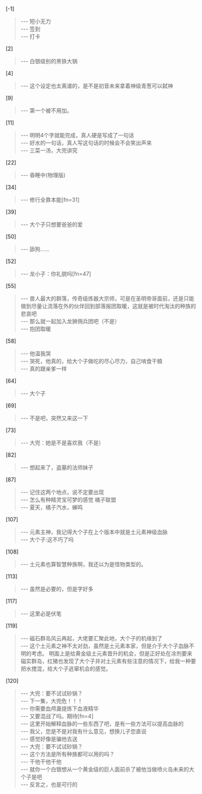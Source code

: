 
[-1] 
>--- 短小无力<br>
>--- 签到<br>
>--- 打卡<br>

[2] 
>--- 白银级别的黑铁大锅<br>

[4] 
>--- 这个设定也太离谱的，是不是初音未来拿着神级青葱可以弑神<br>

[9] 
>--- 第一个被不用加。<br>

[11] 
>--- 明明4个字就能完成，真人硬是写成了一句话<br>
>--- 好水的一句话，真人写这句话的时候会不会笑出声来<br>
>--- 三菜一汤，大兜讲究<br>

[22] 
>--- 昏睡中(物理版)<br>

[34] 
>--- 修行全靠本能[fn=31]<br>

[39] 
>--- 大个子只想要爸爸的爱<br>

[50] 
>--- 舔狗……<br>

[52] 
>--- 龙小子：你礼貌吗[fn=47]<br>

[55] 
>--- 兽人最大的群落，传奇级炼器大宗师，可是在圣明帝哥面前，还是只能做到尽量让流落在外的伙伴回到部落报团取暖，这就是被时代淘汰的种族的悲哀吧<br>
>--- 那么就一起加入龙狮佣兵团吧（不是）<br>
>--- 抱团取暖<br>

[58] 
>--- 他温我哭<br>
>--- 哭死，他真的，给大个子做吃的尽心尽力，自己啃食干粮<br>
>--- 真的跟亲爹一样<br>

[64] 
>--- 大个子<br>

[69] 
>--- 不是吧，突然又来这一下<br>

[73] 
>--- 大兜：她是不是喜欢我（不是）<br>

[82] 
>--- 想起来了，盗墓的法师妹子<br>

[87] 
>--- 记住这两个地点，说不定要出现<br>
>--- 怎么有种精灵宝可梦的感觉  橘子联盟<br>
>--- 夏天，橘子汽水，蝉鸣<br>

[107] 
>--- 元素主神，我记得大个子在上个版本中就是土元素神级血脉<br>
>--- 大个子:这不巧了吗<br>

[108] 
>--- 土元素也算智慧种族啊，我还以为是怪物类型的。<br>

[113] 
>--- 虽然是必要的，但是字好多<br>

[117] 
>--- 这里必是伏笔<br>

[119] 
>--- 磁石群岛风云再起，大佬要汇聚此地，大个子的机缘到了<br>
>--- 这个土元素之神不太对劲，虽然是土元素本家，但是介于大个子血脉不明的考虑。
明面上是给黄金级土元素晋升的机会，但是正好处在凃剂要来磁实群岛，红猪也发现了大个子并对土元素有些注意的情况下，给我一种要把水搅混，给大个子逃窜机会的感觉。<br>

[120] 
>--- 大兜：要不试试砂锅？<br>
>--- 下一集，大兜危！！！<br>
>--- 你需要血颅蛊提炼下血液精华<br>
>--- 又要混战了吗。期待[fn=4]<br>
>--- 这里开始解释血脉的一些东西了吧，是有一些方法可以提高血脉的<br>
>--- 我父，您是不是对我有什么意见，想换儿子您直说<br>
>--- 感觉好像是骗他去送<br>
>--- 大兜：要不试试砂锅？<br>
>--- 这个方法是所有种族都可以用的吗？<br>
>--- 干他干他干他<br>
>--- 就你一个白银想从一个黄金级的巨人面前杀了被他当做喷火岛未来的大个子是吧<br>
>--- 反言之，也是可行的<br>
